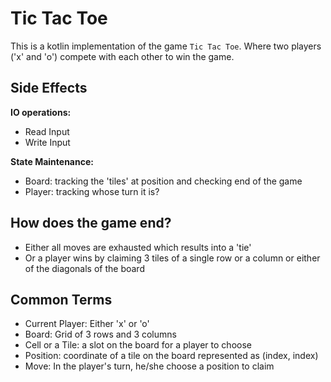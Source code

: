 # Tic Tac Toe

This is a kotlin implementation of the game `Tic Tac Toe`.
Where two players ('x' and 'o') compete with each other to win the game.

## Side Effects

**IO operations:**

- Read Input
- Write Input

**State Maintenance:**

- Board: tracking the 'tiles' at position and checking end of the game
- Player: tracking whose turn it is?


## How does the game end?

- Either all moves are exhausted which results into a 'tie'
- Or a player wins by claiming 3 tiles of a single row or a column or either of the diagonals of the board

## Common Terms

- Current Player: Either 'x' or 'o'
- Board: Grid of 3 rows and 3 columns
- Cell or a Tile: a slot on the board for a player to choose
- Position: coordinate of a tile on the board represented as (index, index)
- Move: In the player's turn, he/she choose a position to claim

